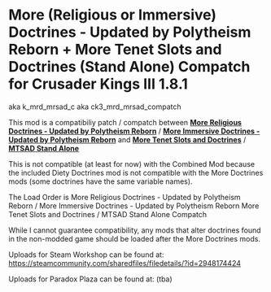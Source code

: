 # More (Religious or Immersive) Doctrines - Updated by Polytheism Reborn + More Tenet Slots and Doctrines (Stand Alone) Compatch for Crusader Kings III 1.8.1 
aka k_mrd_mrsad_c aka ck3_mrd_mrsad_compatch

This mod is a compatibiliy patch / compatch between  <a href="https://steamcommunity.com/sharedfiles/filedetails/?id=2863881219" target="_blank">**More Religious Doctrines - Updated by Polytheism Reborn**</a> / <a href="https://steamcommunity.com/sharedfiles/filedetails/?id=2863881058" target="_blank">**More Immersive Doctrines - Updated by Polytheism Reborn**</a>   and  <a href="https://steamcommunity.com/sharedfiles/filedetails/?id=2866697794" target="_blank">**More Tenet Slots and Doctrines**</a> /  <a href="https://steamcommunity.com/workshop/filedetails/?id=2871344570" target="_blank">**MTSAD Stand Alone**</a>

This is not compatible (at least for now) with the Combined Mod because the included Diety Doctrines mod is not compatible with the More Doctrines mods (some doctrines have the same variable names). 

The Load Order is
More Religious Doctrines - Updated by Polytheism Reborn / More Immersive Doctrines - Updated by Polytheism Reborn
More Tenet Slots and Doctrines / MTSAD Stand Alone
Compatch

While I cannot guarantee compatibility, any mods that alter doctrines found in the non-modded game should be loaded after the More Doctrines mods.

Uploads for Steam Workshop can be found at:
https://steamcommunity.com/sharedfiles/filedetails/?id=2948174424

Uploads for Paradox Plaza can be found at:
(tba)
